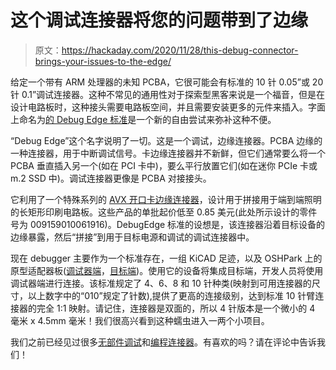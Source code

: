 # 这个调试连接器将您的问题带到了边缘

> 原文：<https://hackaday.com/2020/11/28/this-debug-connector-brings-your-issues-to-the-edge/>

给定一个带有 ARM 处理器的未知 PCBA，它很可能会有标准的 10 针 0.05”或 20 针 0.1”调试连接器。这种不常见的通用性对于探索型黑客来说是一个福音，但是在设计电路板时，这种接头需要电路板空间，并且需要安装更多的元件来插入。字面上命名为[的 Debug Edge 标准](https://debug-edge.io/)是一个新的自由尝试来弥补这种不便。

“Debug Edge”这个名字说明了一切。这是一个调试，边缘连接器。PCBA 边缘的一种连接器，用于中断调试信号。卡边缘连接器并不新鲜，但它们通常要么将一个 PCBA 垂直插入另一个(如在 PCI 卡中)，要么平行放置它们(如在迷你 PCIe 卡或 m.2 SSD 中)。调试连接器更像是 PCBA 对接接头。

它利用了一个特殊系列的 [AVX 开口卡边缘连接器](https://www.avx.com/products/connectors/board-to-board/open-ended-card-edge-00-9159/)，设计用于拼接用于端到端照明的长矩形印刷电路板。这些产品的单批起价低至 0.85 美元(此处所示设计的零件号为 009159010061916)。DebugEdge 标准的设想是，该连接器沿着目标设备的边缘暴露，然后“拼接”到用于目标电源和调试的调试连接器中。

现在 debugger 主要作为一个标准存在，一组 KiCAD 足迹，以及 OSHPark 上的原型适配器板([调试器端](https://oshpark.com/shared_projects/NC93Zd5a)，[目标端](https://oshpark.com/shared_projects/Z0EhBlPD))。使用它的设备将集成目标端，开发人员将使用调试器端进行连接。该标准规定了 4、6、8 和 10 针种类(映射到可用连接器的尺寸，以上数字中的“010”规定了针数),提供了更高的连接级别，达到标准 10 针臂连接器的完全 1:1 映射。请记住，连接器是双面的，所以 4 针版本是一个微小的 4 毫米 x 4.5mm 毫米！我们很高兴看到这种蠕虫进入一两个小项目。

我们之前已经见过很多[无部件调试](https://hackaday.com/2017/08/04/pogo-pin-serial-adapter-thing/)和[编程连接器](https://hackaday.com/2016/12/20/jump-into-pogo/)。有喜欢的吗？请在评论中告诉我们！